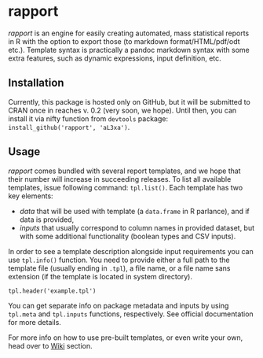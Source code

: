 # rapport

_rapport_ is an engine for easily creating automated, mass statistical reports in R  with the option to export those (to markdown format/HTML/pdf/odt etc.). Template syntax is practically a pandoc markdown syntax with some extra features, such as dynamic expressions, input definition, etc.

## Installation

Currently, this package is hosted only on GitHub, but it will be submitted to CRAN once in reaches v. 0.2 (very soon, we hope). Until then, you can install it via nifty function from `devtools` package: `install_github('rapport', 'aL3xa')`.

## Usage

_rapport_ comes bundled with several report templates, and we hope that their number will increase in succeeding releases. To list all available templates, issue following command: `tpl.list()`. Each template has two key elements:

 - *data* that will be used with template (a `data.frame` in R parlance), and if data is provided,
 - *inputs* that usually correspond to column names in provided dataset, but with some additional functionality (boolean types and CSV inputs).

In order to see a template description alongside input requirements you can use `tpl.info()` function. You need to provide either a full path to the template file (usually ending in `.tpl`), a file name, or a file name sans extension (if the template is located in system directory).

```
tpl.header('example.tpl')
```

You can get separate info on package metadata and inputs by using `tpl.meta` and `tpl.inputs` functions, respectively. See official documentation for more details.

For more info on how to use pre-built templates, or even write your own, head over to [Wiki](https://github.com/aL3xa/rapport/wiki) section.

